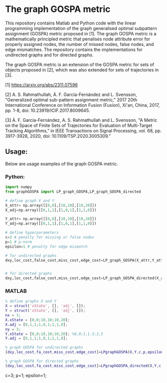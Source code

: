 # The graph GOSPA metric

This repository contains Matlab and Python code with the linear programming implementation of the graph generalised optimal subpattern assignment (GOSPA) metric proposed in [1]. The graph GOSPA metric is a mathematically principled metric that penalises node attribute error for properly assigned nodes, the number of missed nodes, false nodes, and edge mismatches. The repository contains the implementations for undirected graphs and for directed graphs.

The graph GOSPA metric is an extension of the GOSPA metric for sets of objects proposed in [2], which was also extended for sets of trajectories in [3].

[1] https://arxiv.org/abs/2311.07596

[2] A. S. Rahmathullah, Á. F. García-Fernández and L. Svensson, "Generalized optimal sub-pattern assignment metric," 2017 20th International Conference on Information Fusion (Fusion), Xi'an, China, 2017, pp. 1-8, doi: 10.23919/ICIF.2017.8009645.

[3] Á. F. García-Fernández, A. S. Rahmathullah and L. Svensson, "A Metric on the Space of Finite Sets of Trajectories for Evaluation of Multi-Target Tracking Algorithms," in IEEE Transactions on Signal Processing, vol. 68, pp. 3917-3928, 2020, doi: 10.1109/TSP.2020.3005309.”

## Usage:
Below are usage examples of the graph GOSPA metric.
### Python:
```python
import numpy
from graphGOSPA import LP_graph_GOSPA,LP_graph_GOSPA_directed

# define graph X and Y 
X_attr= np.array([[0,0],[10,10],[10,20]])
X_adj=np.array([[0,1,1],[1,0,1],[1,1,0]])

Y_attr= np.array([[0,0],[10,10],[10,20]])
Y_adj=np.array([[0,1,1],[1,0,1],[1,1,0]])

# define hyperparameters
c=3 # penalty for missing or false nodes 
p=1 # p-norm
epsilon=1 # penalty for edge mismatch

# for undirected graphs
dxy,loc_cost,false_cost,miss_cost,edge_cost=LP_graph_GOSPA(X_attr,Y_attr,X_adj,Y_adj,c,p,epsilon)


# for directed graphs
dxy,loc_cost,false_cost,miss_cost,edge_cost=LP_graph_GOSPA_directed(X_attr,Y_attr,X_adj,Y_adj,c,p,epsilon)

```

### MATLAB

```MATLAB
% define graphs X and Y
X = struct('xState', [], 'adj', []);
Y = struct('xState', [], 'adj', []);
nx = 3;
X.xState = [0,0;10,10;10,20];
X.adj = [0,1,1;1,0,1;1,1,0];
ny = 3;
Y.xState = [0,0;10,10;10,20]; %0,0;1,1.5;2,5
Y.adj = [0,1,1;1,0,1;1,1,0];

% graph GOSPA for undirected graphs 
[dxy,loc_cost,fa_cost,miss_cost,edge_cost]=LPgraphGOSPA(X,Y,c,p,epsilon);

% graph GOSPA for directed graphs
[dxy,loc_cost,fa_cost,miss_cost,edge_cost]=LPgraphGOSPA_directed(X,Y,c,p,epsilon);

```



c=3; 
p=1; 
epsilon=1;